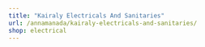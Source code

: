 ```yaml
---
title: "Kairaly Electricals And Sanitaries"
url: /annamanada/kairaly-electricals-and-sanitaries/
shop: electrical
---
```

